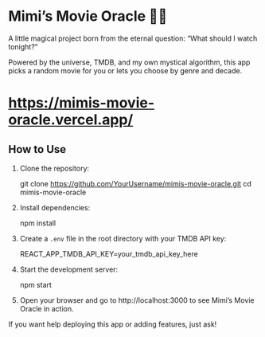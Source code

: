 # Mimi’s Movie Oracle 🎥🔮

A little magical project born from the eternal question: “What should I watch tonight?”

Powered by the universe, TMDB, and my own mystical algorithm, this app picks a random movie for you or lets you choose by genre and decade.

# https://mimis-movie-oracle.vercel.app/

## How to Use

1. Clone the repository:

   git clone https://github.com/YourUsername/mimis-movie-oracle.git
   cd mimis-movie-oracle

2. Install dependencies:

   npm install

3. Create a `.env` file in the root directory with your TMDB API key:

   REACT_APP_TMDB_API_KEY=your_tmdb_api_key_here

4. Start the development server:

   npm start

5. Open your browser and go to http://localhost:3000 to see Mimi’s Movie Oracle in action.

If you want help deploying this app or adding features, just ask!
